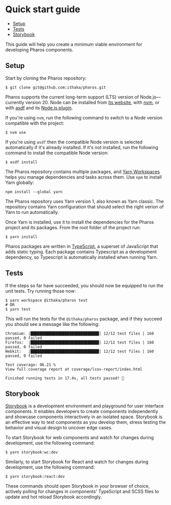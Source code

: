 # Quick start guide

<!-- toc -->

- [Setup](#setup)
- [Tests](#tests)
- [Storybook](#storybook)

<!-- tocstop -->

This guide will help you create a minimum viable environment for developing Pharos components.

## Setup

Start by cloning the Pharos repository:

```shell
$ git clone git@github.com:ithaka/pharos.git
```

Pharos supports the current long-term support (LTS) version of Node.js—currently version 20. Node can be installed from [its website](https://nodejs.org/en/), with [nvm](https://github.com/nvm-sh/nvm#install--update-script), or with [asdf](https://asdf-vm.com/) and its [Node.js plugin](https://github.com/asdf-vm/asdf-nodejs).

If you're using `nvm`, run the following command to switch to a Node version compatible with the project:

```shell
$ nvm use
```

If you're using `asdf` then the compatible Node version is selected automatically if it's already installed. If it's not installed, run the following command to install the compatible Node version:

```shell
$ asdf install
```

The Pharos repository contains multiple packages, and [Yarn Workspaces](https://classic.yarnpkg.com/en/docs/workspaces/) helps you manage dependencies and tasks across them. Use `npm` to install Yarn globally:

```shell
npm install --global yarn
```

The Pharos repository uses Yarn version 1, also known as Yarn classic. The repository contains Yarn configuration that should select the right verion of Yarn to run automatically.

Once Yarn is installed, use it to install the dependencies for the Pharos project and its packages. From the root folder of the project run:

```shell
$ yarn install
```

Pharos packages are written in [TypeScript](https://www.typescriptlang.org/), a superset of JavaScript that adds static typing. Each package contains Typescript as a development dependency, so Typescript is automatically installed when running Yarn.

## Tests

If the steps so far have succeeded, you should now be equipped to run the unit tests. Try running those now:

```shell
$ yarn workspace @ithaka/pharos test
# OR
$ yarn test
```

This will run the tests for the `@ithaka/pharos` package, and if they succeed you should see a message like the following:

```
Chromium: |██████████████████████████████| 12/12 test files | 160 passed, 0 failed
Firefox:  |██████████████████████████████| 12/12 test files | 160 passed, 0 failed
Webkit:   |██████████████████████████████| 12/12 test files | 160 passed, 0 failed

Test coverage: 96.21 %
View full coverage report at coverage/lcov-report/index.html

Finished running tests in 17.4s, all tests passed! 🎉
```

## Storybook

[Storybook](https://storybook.js.org) is a development environment and playground for user interface components. It enables developers to create components independently and showcase components interactively in an isolated space. Storybook is an effective way to test components as you develop them, stress testing the behavior and visual design to uncover edge cases.

To start Storybook for web components and watch for changes during development, use the following command:

```shell
$ yarn storybook:wc:dev
```

Similarly, to start Storybook for React and watch for changes during development, use the following command:

```shell
$ yarn storybook:react:dev
```

These commands should open Storybook in your browser of choice, actively polling for changes in components' TypeScript and SCSS files to update and hot reload Storybook accordingly.
